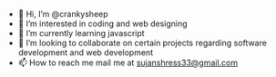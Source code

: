 - 👋 Hi, I’m @crankysheep
- 👀 I’m interested in coding and web designing
- 🌱 I’m currently learning javascript
- 💞️ I’m looking to collaborate on certain projects regarding software development and web development
- 📫 How to reach me mail me at sujanshress33@gmail.com

<!---
crankysheep/crankysheep is a ✨ special ✨ repository because its `README.md` (this file) appears on your GitHub profile.
You can click the Preview link to take a look at your changes.
--->
